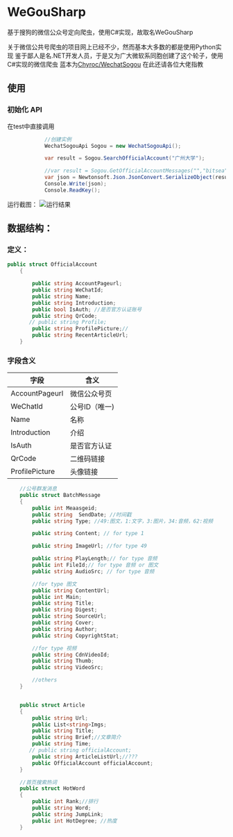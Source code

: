 # WeGouSharp
基于搜狗的微信公众号定向爬虫，使用C#实现，故取名WeGouSharp

关于微信公共号爬虫的项目网上已经不少，然而基本大多数的都是使用Python实现
鉴于鄙人是名.NET开发人员，于是又为广大微软系同胞创建了这个轮子，使用C#实现的微信爬虫
蓝本为[Chyroc/WechatSogou](https://github.com/Chyroc/WechatSogou)
在此还请各位大佬指教

## 使用

### 初始化 API
在test中直接调用

```C#
            //创建实例
            WechatSogouApi Sogou = new WechatSogouApi();

            var result = Sogou.SearchOfficialAccount("广州大学");

            //var result = Sogou.GetOfficialAccountMessages("","bitsea",""); 
            var json = Newtonsoft.Json.JsonConvert.SerializeObject(result);
            Console.Write(json);
            Console.ReadKey();
```
运行截图：
![运行结果](https://github.com/hoyho/WeGouSharp/blob/master/ScreenShot/SearchOfficialAccount.png?raw=true)

## 数据结构：

### 定义：
```C#
public struct OfficialAccount
    {

        public string AccountPageurl;
        public string WeChatId;
        public string Name;
        public string Introduction;
        public bool IsAuth; //是否官方认证账号
        public string QrCode;
       // public string Profile;
        public string ProfilePicture;//
        public string RecentArticleUrl;
    }
```

### 字段含义
字段|含义
----|----
AccountPageurl|微信公众号页
WeChatId|公号ID（唯一)
Name|名称
Introduction|介绍
IsAuth|是否官方认证
QrCode|二维码链接
ProfilePicture|头像链接

```c#
    //公号群发消息
    public struct BatchMessage
    {
        public int Meaasgeid;
        public string  SendDate; //时间戳
        public string Type; //49:图文，1:文字，3:图片，34:音频，62:视频

        public string Content; // for type 1

        public string ImageUrl; //for type 49

        public string PlayLength;// for type 音频
        public int FileId;// for type 音频 or 图文
        public string AudioSrc; // for type 音频

        //for type 图文
        public string ContentUrl;
        public int Main;
        public string Title;
        public string Digest;
        public string SourceUrl;
        public string Cover;
        public string Author;
        public string CopyrightStat;

        //for type 视频
        public string CdnVideoId;
        public string Thumb;
        public string VideoSrc;

        //others
    }


    public struct Article
    {
        public string Url;
        public List<string>Imgs;
        public string Title;
        public string Brief;//文章简介
        public string Time;
       // public string officialAccount;
        public string ArticleListUrl;//???
        public OfficialAccount officialAccount;
    }

    //首页搜索热词
    public struct HotWord
    {
        public int Rank;//排行
        public string Word;
        public string JumpLink;
        public int HotDegree; //热度
    }
```
